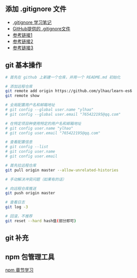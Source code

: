 ## 添加 .gitignore 文件
- [.gitignore 学习笔记](./doc/gitignore.md)
- [GitHub提供的 .gitignore文件](https://github.com/github/gitignore)
- [参考链接1](https://blog.haohtml.com/archives/15965)
- [参考链接2](https://git-scm.com/docs/gitignore)
- [参考链接3](https://www.liaoxuefeng.com/wiki/0013739516305929606dd18361248578c67b8067c8c017b000/0013758404317281e54b6f5375640abbb11e67be4cd49e0000)

## git 基本操作
``` bash
# 首先在 github 上新建一个仓库，并用一个 README.md 初始化

# 添加远程仓库
git remote add origin https://github.com/ylhao/learn-es6
git remote show

# 全局配置用户名和邮箱地址
# git config --global user.name "ylhao"
# git config --global user.email "765422195@qq.com"

# 在特定项目种使用特定的用户名和邮箱地址
# git config user.name "ylhao"
# git config user.email "765422195@qq.com"

# 查看配置信息
# git config --list
# git config user.name
# git config user.email

# 首先拉远程仓库
git pull origin master --allow-unrelated-histories

# 手动解决冲突问题（如果有的话）

# 向远程仓库推送
git push origin master

# 查看日志
git log -3

# 回滚，不推荐
git reset --hard hash值(部分即可)
```

## git 补充

## npm 包管理工具
[npm 章节学习](./doc/npm包管理工具学习.md)